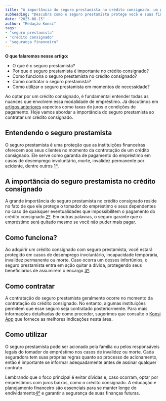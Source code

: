 ```yaml
---
title: "A importância do seguro prestamista no crédito consignado: um guia completo"
subheading: "Descubra como o seguro prestamista protege você e suas finanças no caso de empréstimo consignado"
date: "2023-08-15"
author: "Redação Konsi"
tags: 
- "seguro prestamista"
- "crédito consignado"
- "segurança financeira"
---
```


**O que falaremos nesse artigo:**

- O que é o seguro prestamista?
- Por que o seguro prestamista é importante no crédito consignado?
- Como funciona o seguro prestamista no crédito consignado?
- Como contratar o seguro prestamista?
- Como utilizar o seguro prestamista em momentos de necessidade?
  
Ao optar por um crédito consignado, é fundamental entender todas as nuances que envolvem essa modalidade de empréstimo. Já discutimos em [artigos anteriores](https://konsi.com.br/postagens/quais-os-cuidados-ao-contratar-um-emprestimo-consignado) aspectos como taxas de juros e condições de pagamento. Hoje vamos abordar a importância do seguro prestamista ao contratar um crédito consignado.

## Entendendo o seguro prestamista

O seguro prestamista é uma proteção que as instituições financeiras oferecem aos seus clientes no momento da contratação de um crédito consignado. Ele serve como garantia de pagamento do empréstimo em casos de desemprego involuntário, morte, invalidez permanente por acidente, dentre outros [1º](https://konsi.com.br/postagens/entendendo-as-garantias-no-credito-consignado). 

## A importância do seguro prestamista no crédito consignado

A grande importância do seguro prestamista no crédito consignado reside no fato de que ele protege o tomador do empréstimo e seus dependentes no caso de quaisquer eventualidades que impossibilitem o pagamento do crédito consignado [2º](https://konsi.com.br/postagens/cuidados-ao-usar-o-credito-consignado-prevenindo-o-superendividamento). Em outras palavras, o seguro garante que o empréstimo será quitado mesmo se você não puder mais pagar.

## Como funciona?

Ao adquirir um crédito consignado com seguro prestamista, você estará protegido em casos de desemprego involuntário, incapacidade temporária, invalidez permanente ou morte. Caso ocorra um desses infortúnios, o seguro prestamista entra em ação quitar a dívida, protegendo seus beneficiários de assumirem o encargo [3º](https://konsi.com.br/postagens/gesto-do-credito-consignado-como-utilizar-com-sabedoria).

## Como contratar

A contratação do seguro prestamista geralmente ocorre no momento da contratação do crédito consignado. No entanto, algumas instituições permitem que esse seguro seja contratado posteriormente. Para mais informações detalhadas de como proceder, sugerimos que consulte o [Konsi App](https://konsi.com.br/app-download) que fornece as melhores indicações nesta área.

## Como utilizar

O seguro prestamista pode ser acionado pela família ou pelos responsáveis legais do tomador de empréstimo nos casos de invalidez ou morte. Cada seguradora tem suas próprias regras quanto ao processo de acionamento, então é importante se informar adequadamente antes de assinar qualquer contrato.

Lembrando que o foco principal é evitar dívidas e, caso ocorram, optar por empréstimos com juros baixos, como o crédito consignado. A educação e planejamento financeiro são essenciais para se manter longe do endividamento[4º](https://konsi.com.br/postagens/servidores-publicos-evitar-endividamento) e garantir a segurança de suas finanças futuras.